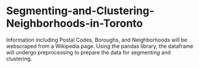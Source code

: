 # Segmenting-and-Clustering-Neighborhoods-in-Toronto
Information including Postal Codes, Boroughs, and Neighborhoods will be webscraped from a Wikipedia page.
Using the pandas library, the dataframe will undergo preprocessing to prepare the data for segmenting and clustering.
